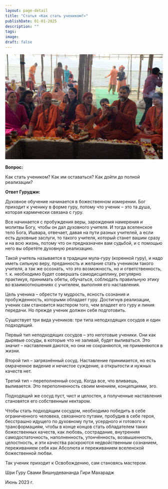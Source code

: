 ```yaml
---
layout: page-detail
title: "Статья «Как стать учеником?»"
publishDate: 01-01-2025
description: ""
tags:
image:
draft: false
---
```


![Ягья](/upload/medialibrary/3ce/3ce9d09f5ea0e29a0693c65838e75899.jpg "Ягья")  

  
**Вопрос:** 

 Как стать учеником? Как им оставаться? Как дойти до полной реализации? 

  
**Ответ Гуруджи:** 

 Духовное обучение начинается в божественном измерении. Бог приходит к ученику в форме гуру, потому что ученик – это та душа, которая кармически связана с гуру.

 Все начинается с пробуждения веры, зарождения намерения и молитвы Богу, чтобы он дал духовного учителя. И тогда вселенское тело Бога, Ишвара, отвечает, давая на пути разных учителей, а если есть духовные заслуги, то такого учителя, который станет вашим сразу и на всю жизнь, потому что он предназначен вам судьбой, и с помощью него вы обретёте духовную реализацию.

 Такой учитель называется в традиции мула-гуру (коренной гуру), и надо иметь сильную веру, преданность и желание стать учеником такого учителя, а так же осознать, что это возможность, но и ответственность, т. к. необходимо будет совершать самодисциплину, регулярно практикуя, принимать обеты, обучаться, соблюдать правильную этику во взаимоотношениях с учителем, выполняя его наставления.

 Цель ученика – обрести ту мудрость, ясность сознания и пробужденность, которыми обладает гуру. Достигнув реализации, ученик сам становится мастером того, чем владеет его гуру и линия передачи. Но прежде ученик должен себя подготовить.

 Существует три вида учеников: три типа неподходящих сосудов и один подходящий.

 Первый тип неподходящих сосудов – это неготовые ученики. Они как дырявые сосуды, в которые что не заливай, будет выливаться. Это значит – наставления даются, но они не сохраняются, не применяются в жизни.

 Второй тип – загрязнённый сосуд. Наставление принимается, но есть омраченное видение и нечистое суждение, а открытости и нужных качеств нет.

 Третий тип – переполненный сосуд. Когда все, что вливаешь, выливается. Это переполненность своим мнением, концепциями, эго.

 Подходящий же сосуд пуст, чист и целостен, а полученные наставления становятся его собственным нектаром.

 Чтобы стать подходящим сосудом, необходимо победить в себе ограниченного человека, связанного путами, пробудив в себе героя, бесстрашно идущего по духовному пути, усердного и готового к трансформациям, чтобы в конце концов стать обладателем таких божественных качеств, как любовь, сострадание, внутренняя самодостаточность, наполненность, утончённость, возвышенность, целостность, и эти качества раскроются недвойственным сознанием, переживанием себя как Абсолюта и переживанием вселенской божественной любви.

 Так ученик приходит к Освобождению, сам становясь мастером.

  
 Шри Гуру Свами Вишнудевананда Гири Махарадж

 Июнь 2023 г.
